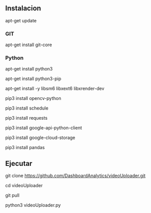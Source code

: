 


## Instalacion

apt-get update
###  GIT
apt-get install git-core

### Python
apt-get install python3

apt-get install python3-pip

apt-get install -y libsm6 libxext6 libxrender-dev

pip3 install opencv-python

pip3 install schedule

pip3 install requests

pip3 install google-api-python-client

pip3 install google-cloud-storage

pip3 install pandas

## Ejecutar
git clone https://github.com/DashboardAnalytics/videoUploader.git

cd videoUploader

git pull

python3 videoUploader.py
